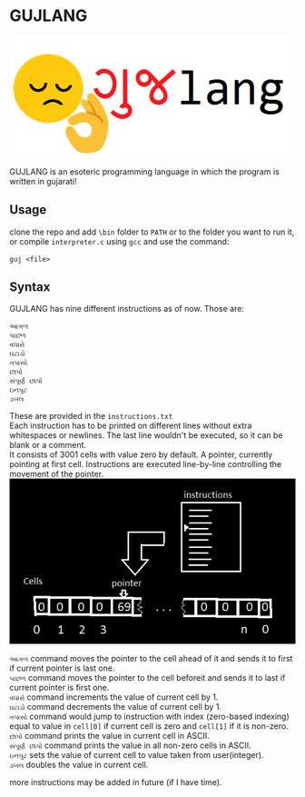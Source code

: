 # GUJLANG
![](images/logo-small.png)  

GUJLANG  is an esoteric programming language in which the program is written in gujarati!  
## Usage
clone the repo and add `\bin` folder to `PATH` or to the folder you want to run it, or compile `interpreter.c` using `gcc` and use the command:
```
guj <file>
```

## Syntax
GUJLANG has nine different instructions as of now. Those are:
```
આગળ
પાછળ
વધારો
ઘટાડો
તપાસો
છાપો
સંપૂર્ણ છાપો	
ઇનપુટ	
ડબલ
```
These are provided in the `instructions.txt`  
Each instruction has to be printed on different lines without extra whitespaces or newlines. The last line wouldn't be executed, so it can be blank or a comment.  
It consists of 3001 cells with value zero by default. A pointer, currently pointing at first cell. Instructions are executed line-by-line controlling the movement of the pointer.  
![](images/image_1.png)

`આગળ` command moves the pointer to the cell ahead of it and sends it to first if current pointer is last one.  
`પાછળ` command moves the pointer to the cell  beforeit and sends it to last if current pointer is first one.  
`વધારો` command increments the value of current cell by 1.  
`ઘટાડો` command decrements the value of current cell by 1.  
`તપાસો` command would jump to instruction with index (zero-based indexing) equal to value in `cell[0]` if current cell is zero and `cell[1]` if it is non-zero.  
`છાપો` command prints the value in current cell in ASCII.  
`સંપૂર્ણ છાપો` command prints the value in all non-zero cells in ASCII.  
`ઇનપુટ` sets the value of current cell to value taken from user(integer).  
`ડબલ` doubles the value in current cell.

more instructions may be added in future (if I have time).
